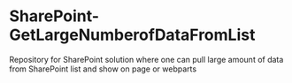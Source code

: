 # SharePoint-GetLargeNumberofDataFromList
Repository for SharePoint solution where one can pull large amount of data from SharePoint list and show on page or webparts
